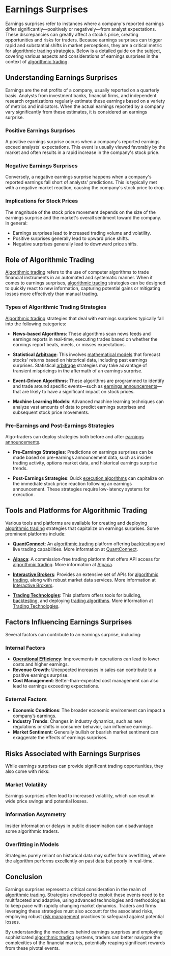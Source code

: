 # Earnings Surprises

Earnings surprises refer to instances where a company's reported earnings differ significantly—positively or negatively—from analyst expectations. These discrepancies can greatly affect a stock’s price, creating opportunities and risks for traders. Because earnings surprises can trigger rapid and substantial shifts in market perceptions, they are a critical metric for [algorithmic trading](../a/algorithmic_trading.md) strategies. Below is a detailed guide on the subject, covering various aspects and considerations of earnings surprises in the context of [algorithmic trading](../a/algorithmic_trading.md).

## Understanding Earnings Surprises
Earnings are the net profits of a company, usually reported on a quarterly basis. Analysts from investment banks, financial firms, and independent research organizations regularly estimate these earnings based on a variety of metrics and indicators. When the actual earnings reported by a company vary significantly from these estimates, it is considered an earnings surprise.

### Positive Earnings Surprises
A positive earnings surprise occurs when a company's reported earnings exceed analysts' expectations. This event is usually viewed favorably by the market and often results in a rapid increase in the company's stock price.

### Negative Earnings Surprises
Conversely, a negative earnings surprise happens when a company's reported earnings fall short of analysts' predictions. This is typically met with a negative market reaction, causing the company's stock price to drop.

### Implications for Stock Prices
The magnitude of the stock price movement depends on the size of the earnings surprise and the market's overall sentiment toward the company. In general:
- Earnings surprises lead to increased trading volume and volatility.
- Positive surprises generally lead to upward price shifts.
- Negative surprises generally lead to downward price shifts.

## Role of Algorithmic Trading
[Algorithmic trading](../a/algorithmic_trading.md) refers to the use of computer algorithms to trade financial instruments in an automated and systematic manner. When it comes to earnings surprises, [algorithmic trading](../a/algorithmic_trading.md) strategies can be designed to quickly react to new information, capturing potential gains or mitigating losses more effectively than manual trading.

### Types of Algorithmic Trading Strategies
[Algorithmic trading](../a/algorithmic_trading.md) strategies that deal with earnings surprises typically fall into the following categories:

- **News-based Algorithms**: These algorithms scan news feeds and earnings reports in real-time, executing trades based on whether the earnings report beats, meets, or misses expectations.

- **Statistical [Arbitrage](../a/arbitrage.md)**: This involves [mathematical models](../m/mathematical_models_in_trading.md) that forecast stocks' returns based on historical data, including past earnings surprises. Statistical [arbitrage](../a/arbitrage.md) strategies may take advantage of transient mispricings in the aftermath of an earnings surprise.

- **Event-Driven Algorithms**: These algorithms are programmed to identify and trade around specific events—such as [earnings announcements](../e/earnings_announcements.md)—that are likely to have a significant impact on stock prices.

- **Machine Learning Models**: Advanced machine learning techniques can analyze vast amounts of data to predict earnings surprises and subsequent stock price movements.

### Pre-Earnings and Post-Earnings Strategies
Algo-traders can deploy strategies both before and after [earnings announcements](../e/earnings_announcements.md).

- **Pre-Earnings Strategies**: Predictions on earnings surprises can be made based on pre-earnings announcement data, such as insider trading activity, options market data, and historical earnings surprise trends.

- **Post-Earnings Strategies**: Quick [execution algorithms](../e/execution_algorithms.md) can capitalize on the immediate stock price reaction following an earnings announcement. These strategies require low-latency systems for execution.

## Tools and Platforms for Algorithmic Trading
Various tools and platforms are available for creating and deploying [algorithmic trading](../a/algorithmic_trading.md) strategies that capitalize on earnings surprises. Some prominent platforms include:

- **[QuantConnect](../q/quantconnect.md)**: An [algorithmic trading](../a/algorithmic_trading.md) platform offering [backtesting](../b/backtesting.md) and live trading capabilities. More information at [QuantConnect](https://www.quantconnect.com/).

- **[Alpaca](../a/alpaca.md)**: A commission-free trading platform that offers API access for [algorithmic trading](../a/algorithmic_trading.md). More information at [Alpaca](https://alpaca.markets/).

- **[Interactive Brokers](../i/interactive_brokers.md)**: Provides an extensive set of APIs for [algorithmic trading](../a/algorithmic_trading.md), along with robust market data services. More information at [Interactive Brokers](https://www.interactivebrokers.com/).

- **[Trading Technologies](../t/trading_technologies.md)**: This platform offers tools for building, [backtesting](../b/backtesting.md), and deploying [trading algorithms](../t/trading_algorithms.md). More information at [Trading Technologies](https://www.tradingtechnologies.com/).

## Factors Influencing Earnings Surprises
Several factors can contribute to an earnings surprise, including:

### Internal Factors
- **[Operational Efficiency](../o/operational_efficiency_in_trading.md)**: Improvements in operations can lead to lower costs and higher earnings.
- **Revenue Growth**: Unexpected increases in sales can contribute to a positive earnings surprise.
- **Cost Management**: Better-than-expected cost management can also lead to earnings exceeding expectations.

### External Factors
- **Economic Conditions**: The broader economic environment can impact a company’s earnings.
- **Industry Trends**: Changes in industry dynamics, such as new regulations or shifts in consumer behavior, can influence earnings.
- **Market Sentiment**: Generally bullish or bearish market sentiment can exaggerate the effects of earnings surprises.

## Risks Associated with Earnings Surprises
While earnings surprises can provide significant trading opportunities, they also come with risks:

### Market Volatility
Earnings surprises often lead to increased volatility, which can result in wide price swings and potential losses.

### Information Asymmetry
Insider information or delays in public dissemination can disadvantage some algorithmic traders.

### Overfitting in Models
Strategies purely reliant on historical data may suffer from overfitting, where the algorithm performs excellently on past data but poorly in real-time.

## Conclusion
Earnings surprises represent a critical consideration in the realm of [algorithmic trading](../a/algorithmic_trading.md). Strategies developed to exploit these events need to be multifaceted and adaptive, using advanced technologies and methodologies to keep pace with rapidly changing market dynamics. Traders and firms leveraging these strategies must also account for the associated risks, employing robust [risk management](../r/risk_management.md) practices to safeguard against potential losses.

By understanding the mechanics behind earnings surprises and employing sophisticated [algorithmic trading](../a/algorithmic_trading.md) systems, traders can better navigate the complexities of the financial markets, potentially reaping significant rewards from these pivotal events.
